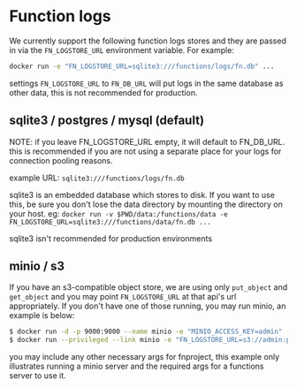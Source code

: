 # Function logs

We currently support the following function logs stores and they are passed in
via the `FN_LOGSTORE_URL` environment variable. For example:

```sh
docker run -e "FN_LOGSTORE_URL=sqlite3:///functions/logs/fn.db" ...
```

settings `FN_LOGSTORE_URL` to `FN_DB_URL` will put logs in the same database as
other data, this is not recommended for production.

## sqlite3 / postgres / mysql (default)

NOTE: if you leave FN_LOGSTORE_URL empty, it will default to FN_DB_URL. this is
recommended if you are not using a separate place for your logs for connection
pooling reasons.

example URL: `sqlite3:///functions/logs/fn.db`

sqlite3 is an embedded database which stores to disk. If you want to use this, be sure you don't lose the data directory by mounting
the directory on your host. eg: `docker run -v $PWD/data:/functions/data -e FN_LOGSTORE_URL=sqlite3:///functions/data/fn.db ...`

sqlite3 isn't recommended for production environments

## minio / s3

If you have an s3-compatible object store, we are using only `put_object` and
`get_object` and you may point `FN_LOGSTORE_URL` at that api's url appropriately.
If you don't have one of those running, you may run minio, an example is
below:

```sh
$ docker run -d -p 9000:9000 --name minio -e "MINIO_ACCESS_KEY=admin" -e "MINIO_SECRET_KEY=password" minio/minio server /data
$ docker run --privileged --link minio -e "FN_LOGSTORE_URL=s3://admin:password@minio:9000/us-east-1/fnlogs" fnproject/fnserver:latest
```

you may include any other necessary args for fnproject, this example only
illustrates running a minio server and the required args for a functions
server to use it.
